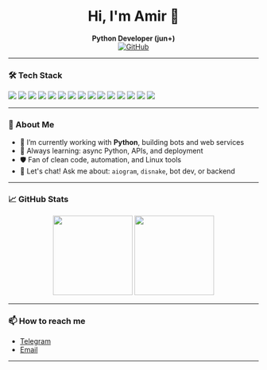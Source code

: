 <h1 align="center">Hi, I'm Amir 👋</h1>

<p align="center">
  <b>Python Developer (jun+)</b> <br/>
  <a href="https://github.com/Syatov" target="_blank">
    <img src="https://img.shields.io/github/followers/Syatov?label=Follow&style=social" alt="GitHub"/>
  </a>
</p>

---

### 🛠️ Tech Stack

<p align="left"> <img src="https://img.shields.io/badge/-Python-3776AB?style=flat-square&logo=python&logoColor=white"/> <img src="https://img.shields.io/badge/-REST-005571?style=flat-square&logo=fastapi&logoColor=white"/> <img src="https://img.shields.io/badge/-Flask-000000?style=flat-square&logo=flask&logoColor=white"/> <img src="https://img.shields.io/badge/-aiogram-2CA5E0?style=flat-square&logo=telegram&logoColor=white"/> <img src="https://img.shields.io/badge/-SQLite-003B57?style=flat-square&logo=sqlite&logoColor=white"/> <img src="https://img.shields.io/badge/-aiohttp-0082C9?style=flat-square&logo=python&logoColor=white"/> <img src="https://img.shields.io/badge/-matplotlib-11557C?style=flat-square&logo=python&logoColor=white"/> <img src="https://img.shields.io/badge/-HTML5-E34F26?style=flat-square&logo=html5&logoColor=white"/> <img src="https://img.shields.io/badge/-CSS3-1572B6?style=flat-square&logo=css3&logoColor=white"/> <img src="https://img.shields.io/badge/-JavaScript-323330?style=flat-square&logo=javascript&logoColor=F7DF1E"/> <img src="https://img.shields.io/badge/-Leaflet.js-199900?style=flat-square&logo=leaflet&logoColor=white"/> <img src="https://img.shields.io/badge/-Linux-FCC624?style=flat-square&logo=linux&logoColor=black"/> <img src="https://img.shields.io/badge/-Cloudflare-F38020?style=flat-square&logo=cloudflare&logoColor=white"/> <img src="https://img.shields.io/badge/-disnake-7289da?style=flat-square&logo=discord&logoColor=white"/> <img src="https://img.shields.io/badge/-MySQL-4479A1?style=flat-square&logo=mysql&logoColor=white"/> </p>

---

### 🚀 About Me

- 🔭 I’m currently working with **Python**, building bots and web services
- 🌱 Always learning: async Python, APIs, and deployment
- 🛡️ Fan of clean code, automation, and Linux tools
- 💬 Let's chat! Ask me about: `aiogram`, `disnake`, bot dev, or backend

---

### 📈 GitHub Stats

<p align="center">
  <img src="https://github-readme-stats.vercel.app/api?username=Syatov&show_icons=true&theme=github_dark&hide=issues&count_private=true" height="160">
  <img src="https://github-readme-stats.vercel.app/api/top-langs/?username=Syatov&layout=compact&theme=github_dark" height="160">
</p>

---

### 📫 How to reach me

- [Telegram](https://t.me/Syatov)
- [Email](amir@syatov.ru) 

---
